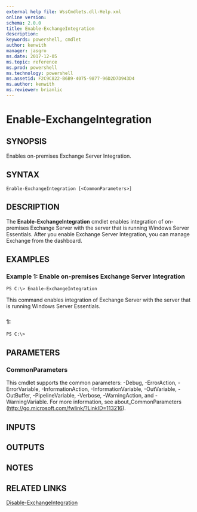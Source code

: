 ```yaml
---
external help file: WssCmdlets.dll-Help.xml
online version: 
schema: 2.0.0
title: Enable-ExchangeIntegration
description: 
keywords: powershell, cmdlet
author: kenwith
manager: jasgro
ms.date: 2017-12-05
ms.topic: reference
ms.prod: powershell
ms.technology: powershell
ms.assetid: F2C9C822-B6B9-4075-9877-96D2D7D943D4
ms.author: kenwith
ms.reviewer: brianlic
---
```


# Enable-ExchangeIntegration

## SYNOPSIS
Enables on-premises Exchange Server Integration.

## SYNTAX

```
Enable-ExchangeIntegration [<CommonParameters>]
```

## DESCRIPTION
The **Enable-ExchangeIntegration** cmdlet enables integration of on-premises Exchange Server with the server that is running Windows Server Essentials.
After you enable Exchange Server Integration, you can manage Exchange from the dashboard.

## EXAMPLES

### Example 1: Enable on-premises Exchange Server Integration
```
PS C:\> Enable-ExchangeIntegration
```

This command enables integration of Exchange Server with the server that is running Windows Server Essentials.

### 1:
```
PS C:\>
```

## PARAMETERS

### CommonParameters
This cmdlet supports the common parameters: -Debug, -ErrorAction, -ErrorVariable, -InformationAction, -InformationVariable, -OutVariable, -OutBuffer, -PipelineVariable, -Verbose, -WarningAction, and -WarningVariable. For more information, see about_CommonParameters (http://go.microsoft.com/fwlink/?LinkID=113216).

## INPUTS

## OUTPUTS

## NOTES

## RELATED LINKS

[Disable-ExchangeIntegration](./Disable-ExchangeIntegration.md)

